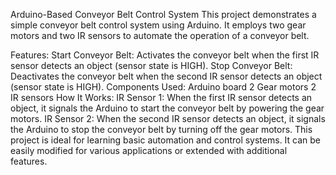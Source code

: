 Arduino-Based Conveyor Belt Control System
This project demonstrates a simple conveyor belt control system using Arduino. It employs two gear motors and two IR sensors to automate the operation of a conveyor belt.

Features:
Start Conveyor Belt: Activates the conveyor belt when the first IR sensor detects an object (sensor state is HIGH).
Stop Conveyor Belt: Deactivates the conveyor belt when the second IR sensor detects an object (sensor state is HIGH).
Components Used:
Arduino board
2 Gear motors
2 IR sensors
How It Works:
IR Sensor 1: When the first IR sensor detects an object, it signals the Arduino to start the conveyor belt by powering the gear motors.
IR Sensor 2: When the second IR sensor detects an object, it signals the Arduino to stop the conveyor belt by turning off the gear motors.
This project is ideal for learning basic automation and control systems. It can be easily modified for various applications or extended with additional features.
